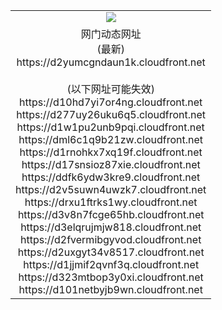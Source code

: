 ﻿<table>
  <tr></tr>
  <tr><td colspan=2 align=center><img src="https://d2yumcgndaun1k.cloudfront.net/Up/oGate.jpg" /></td></tr>
  <tr><td colspan=2 align=center>网门动态网址<br/>(最新)
<br>https://d2yumcgndaun1k.cloudfront.net
<br/><br/>(以下网址可能失效)
<br>https://d10hd7yi7or4ng.cloudfront.net
<br>https://d277uy26uku6q5.cloudfront.net
<br>https://d1w1pu2unb9pqi.cloudfront.net
<br>https://dml6c1q9b21zw.cloudfront.net
<br>https://d1rnohkx7xq19f.cloudfront.net
<br>https://d17snsioz87xie.cloudfront.net
<br>https://ddfk6ydw3kre9.cloudfront.net
<br>https://d2v5suwn4uwzk7.cloudfront.net
<br>https://drxu1ftrks1wy.cloudfront.net
<br>https://d3v8n7fcge65hb.cloudfront.net
<br>https://d3elqrujmjw818.cloudfront.net
<br>https://d2fvermibgyvod.cloudfront.net
<br>https://d2uxgyt34v8517.cloudfront.net
<br>https://d1jjmif2qvnf3q.cloudfront.net
<br>https://d323mtbop3y0xi.cloudfront.net
<br>https://d101netbyjb9wn.cloudfront.net
    </td>
  </tr>
</table>
